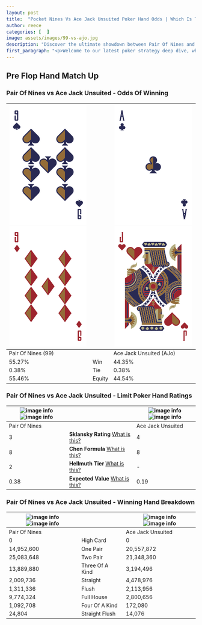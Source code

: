 ```yaml
---
layout: post
title:  "Pocket Nines Vs Ace Jack Unsuited Poker Hand Odds | Which Is The Better Hand In Poker? A Complete Guide"
author: reece
categories: [  ]
image: assets/images/99-vs-ajo.jpg
description: "Discover the ultimate showdown between Pair Of Nines and Ace Jack Unsuited in poker! Uncover the odds, strategies, and scenarios where one hand triumphs over the other. Get ready to up your poker game with this thrilling analysis."
first_paragraph: "<p>Welcome to our latest poker strategy deep dive, where we're pitting two distinct hands against each other in a high-stakes showdown: Pair Of Nines vs Ace Jack Unsuited.</p><p>In the dynamic world of poker, every decision counts, and knowing which hand holds the upper hand is key to your success at the table.</p><p>In this article, we'll dissect these two hands, explore the scenarios where one dominates the other, and equip you with the knowledge to make strategic choices that can tip the odds in your favor.</p><p>Get ready to unravel the intriguing dynamics of these poker hands and elevate your game to new heights.</p>"
---
```




[comment]: # (sp0)

## Pre Flop Hand Match Up

<div class="table hand-ratings" markdown="1"> 



### Pair Of Nines vs Ace Jack Unsuited - Odds Of Winning


    
| ![image info](assets/images/hand1/9.png) ![image info](assets/images/hand1/9o.png) |  | ![image info](assets/images/hand2/a.png) ![image info](assets/images/hand2/jo.png) |
| -------- | -------- | -------- |
| Pair Of Nines (99) |  | Ace Jack Unsuited (AJo) |
| 55.27% | Win | 44.35% |
| 0.38% | Tie | 0.38% |
| 55.46% | Equity | 44.54% |




[comment]: # (sp1)



### Pair Of Nines vs Ace Jack Unsuited - Limit Poker Hand Ratings


    
| ![image info](https://www.riverpairs.com/assets/images/hand1/9.png) ![image info](https://www.riverpairs.com/assets/images/hand1/9o.png) |  | ![image info](https://www.riverpairs.com/assets/images/hand2/a.png) ![image info](https://www.riverpairs.com/assets/images/hand2/jo.png) |
| -------- | -------- | -------- |
| Pair Of Nines |  | Ace Jack Unsuited |
| 3 | **Sklansky Rating** [What is this?](/sklansky-rating-explained) | 4 |
| 8 | **Chen Formula** [What is this?](/chen-formula-explained) | 8 |
| 2 | **Hellmuth Tier** [What is this?](/Hellmuth-tier-explained) | - |
| 0.38 | **Expected Value** [What is this?](/expected-value-explained) | 0.19 |




[comment]: # (sp2)



### Pair Of Nines vs Ace Jack Unsuited - Winning Hand Breakdown


    
| ![image info](https://www.riverpairs.com/assets/images/hand1/9.png) ![image info](https://www.riverpairs.com/assets/images/hand1/9o.png) |  | ![image info](https://www.riverpairs.com/assets/images/hand2/a.png) ![image info](https://www.riverpairs.com/assets/images/hand2/jo.png) |
| -------- | -------- | -------- |
| Pair Of Nines |  | Ace Jack Unsuited |
| 0 | High Card | 0 |
| 14,952,600 | One Pair | 20,557,872 |
| 25,083,648 | Two Pair | 21,348,360 |
| 13,889,880 | Three Of A Kind | 3,194,496 |
| 2,009,736 | Straight | 4,478,976 |
| 1,311,336 | Flush | 2,113,956 |
| 9,774,324 | Full House | 2,800,656 |
| 1,092,708 | Four Of A Kind | 172,080 |
| 24,804 | Straight Flush | 14,076 |




[comment]: # (sp3)



</div>

[comment]: # (sp4)



[comment]: # (sp5)

